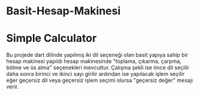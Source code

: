 # Basit-Hesap-Makinesi
# Simple Calculator 
Bu projede dart dilinde yapılmış iki dil seçeneği olan basit yapıya sahip bir hesap makinesi yapıldı hesap makinesinde "toplama, çıkarma, çarpma, bölme ve üs alma" seçenekleri mevcuttur.
Çalışma şekli ise önce dil seçilir daha sonra birinci ve ikinci sayı girilir ardından ise yapılacak işlem seçilir eğer geçersiz dil veya geçersiz işlem seçimi olursa "geçersiz değer" mesajı verir.
